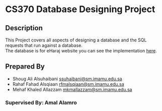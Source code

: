 # CS370 Database Designing Project

## Description
This Project covers all aspects of designing a database and the SQL requests that run against a database.\
The database is for eHaraj website you can see the implementation [here](https://livesql.oracle.com/apex/livesql/s/mr8jj2cjd4i7h89gfggaftgj9).

## Prepared By 
- Shoug Ali Alsuhaibani      ssuhaibani@sm.imamu.edu.sa
- Rahaf Fahad Alsqiaan       rfmalsqiaan@sm.imamu.edu.sa
- Mehaf Khaled Allazzam      mkmallazzam@sm.imamu.edu.sa

### Supervised By: Amal Alamro 

